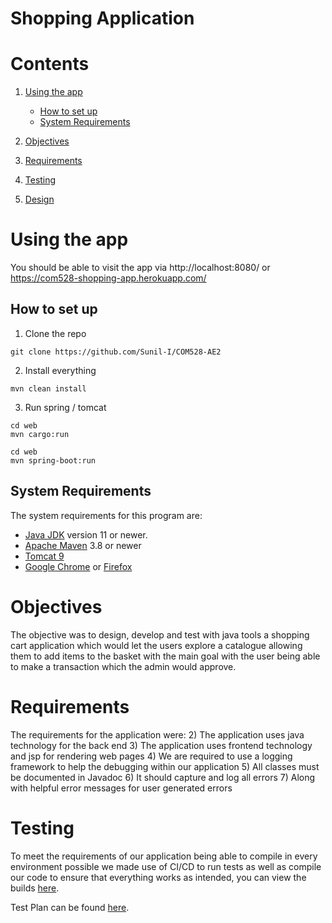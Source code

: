 
# Shopping Application

# Contents
1) [Using the app](#using-the-app)
    - [How to set up](#how-to-setup)
    - [System Requirements](#system-requirements)

2) [Objectives](#objectives)

3) [Requirements](#requirements)

4) [Testing](#testing)

5) [Design](./documentation/design.md)
# Using the app

You should be able to visit the app via http://localhost:8080/ or https://com528-shopping-app.herokuapp.com/

## How to set up

1) Clone the repo
```shell
git clone https://github.com/Sunil-I/COM528-AE2
```
2) Install everything
```shell
mvn clean install
```
3) Run spring / tomcat
```shell
cd web
mvn cargo:run
```
```shell
cd web
mvn spring-boot:run
```
## System Requirements
The system requirements for this program are:
- [Java JDK](https://www.oracle.com/java/technologies/downloads/#java8) version 11 or newer.
- [Apache Maven](https://maven.apache.org/install.html) 3.8 or newer
- [Tomcat 9](https://tomcat.apache.org/download-90.cgi)
- [Google Chrome](https://www.google.co.uk/chrome/) or [Firefox](https://www.mozilla.org/en-GB/firefox/new/)

# Objectives
The objective was to design, develop and test with java tools a shopping cart application which would let the users explore a catalogue allowing them to add items to the basket with the main goal with the user being able to make a transaction which the admin would approve.
# Requirements
The requirements for the application were:
2) The application uses java technology for the back end
3) The application uses frontend technology and jsp for rendering web pages
4) We are required to use a logging framework to help the debugging within our application
5) All classes must be documented in Javadoc
6) It should capture and log all errors
7) Along with helpful error messages for user generated errors

# Testing
To meet the requirements of our application being able to compile in every environment possible we made use of CI/CD to run tests as well as compile our code to ensure that everything works as intended, you can view the builds [here](https://github.com/Sunil-I/COM528-AE2/actions).

Test Plan can be found [here](./documentation/tests.md).
